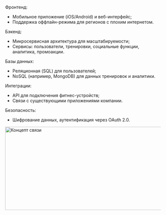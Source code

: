 Фронтенд:
  - Мобильное приложение (iOS/Android) и веб-интерфейс;
  - Поддержка оффлайн-режима для регионов с плохим интернетом.

Бэкенд:
  - Микросервисная архитектура для масштабируемости;
  - Сервисы: пользователи, тренировки, социальные функции, аналитика, промоакции.

Базы данных:
  - Реляционная (SQL) для пользователей;
  - NoSQL (например, MongoDB) для данных тренировок и аналитики.

Интеграции:
  - API для подключения фитнес-устройств;
  - Связи с существующими приложениями компании.

Безопасность:
  - Шифрование данных, аутентификация через OAuth 2.0.

<img width="979" height="269" alt="Концепт связи" src="https://github.com/user-attachments/assets/728b4b7b-e159-418b-ad07-49f6ab67d49d" />
